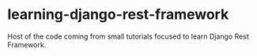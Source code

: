 # learning-django-rest-framework
Host of the code coming from small tutorials focused to learn Django Rest Framework.
